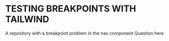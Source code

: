 # TESTING BREAKPOINTS WITH TAILWIND

A repository with a breakpoint problem in the nav component
Question here

